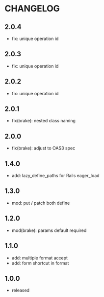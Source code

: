 # CHANGELOG

## 2.0.4

- fix: unique operation id

## 2.0.3

- fix: unique operation id

## 2.0.2

- fix: unique operation id

## 2.0.1

- fix(brake): nested class naming

## 2.0.0

- fix(brake): adjust to OAS3 spec

## 1.4.0

- add: lazy_define_paths for Rails eager_load

## 1.3.0

- mod: put / patch both define

## 1.2.0

- mod(brake): params default required

## 1.1.0

- add: multiple format accept
- add: form shortcut in format

## 1.0.0

- released
